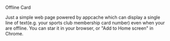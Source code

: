 Offline Card

Just a simple web page powered by appcache which can display a single line of text(e.g. your sports club membership card number) even when your are offline. You can star it in your browser, or "Add to Home screen" in Chrome. 
